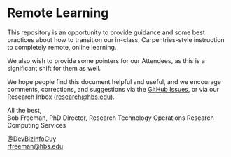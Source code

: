 # Remote Learning

This repository is an opportunity to provide guidance and some best practices about how to
transition our in-class, Carpentries-style instruction to completely remote, online learning.

We also wish to provide some pointers for our Attendees, as this is a significant shift for
them as well.

We hope people find this document helpful and useful, and we encourage comments, corrections,
and suggestions via the [GitHub Issues](/issues), or via our Research Inbox (research@hbs.edu).

All the best,<br>
Bob Freeman, PhD
Director, Research Technology Operations
Research Computing Services

[@DevBizInfoGuy](https://twitter.com/DevBizInfoGuy)<br>
rfreeman@hbs.edu

